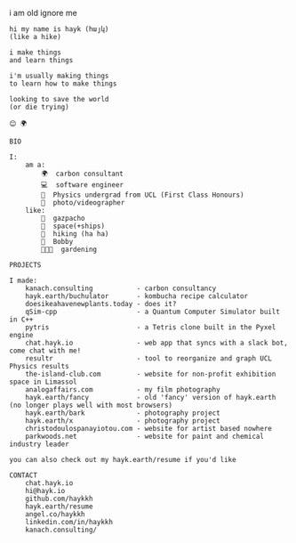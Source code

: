 i am old ignore me

    hi my name is hayk (հայկ)
    (like a hike)

    i make things
    and learn things

    i'm usually making things
    to learn how to make things

    looking to save the world
    (or die trying)

    😊 🌍

    BIO

    I:
        am a:
            🌍  carbon consultant
            💻  software engineer
            🔭  Physics undergrad from UCL (First Class Honours)
            📸  photo/videographer
        like:
            🍅  gazpacho
            🚀  space(+ships)
            🚶  hiking (ha ha)
            🐶  Bobby
            👨🏼‍🌾  gardening

    PROJECTS

    I made:
        kanach.consulting           - carbon consultancy
        hayk.earth/buchulator       - kombucha recipe calculator
        doesikeahavenewplants.today - does it?
        qSim-cpp                    - a Quantum Computer Simulator built in C++
        pytris                      - a Tetris clone built in the Pyxel engine
        chat.hayk.io                - web app that syncs with a slack bot, come chat with me!
        resultr                     - tool to reorganize and graph UCL Physics results
        the-island-club.com         - website for non-profit exhibition space in Limassol
        analogaffairs.com           - my film photography
        hayk.earth/fancy            - old 'fancy' version of hayk.earth (no longer plays well with most browsers)
        hayk.earth/bark             - photography project
        hayk.earth/x                - photography project
        christodoulospanayiotou.com - website for artist based nowhere
        parkwoods.net               - website for paint and chemical industry leader

    you can also check out my hayk.earth/resume if you'd like

    CONTACT
        chat.hayk.io
        hi@hayk.io
        github.com/haykkh
        hayk.earth/resume
        angel.co/haykkh
        linkedin.com/in/haykkh
        kanach.consulting/
